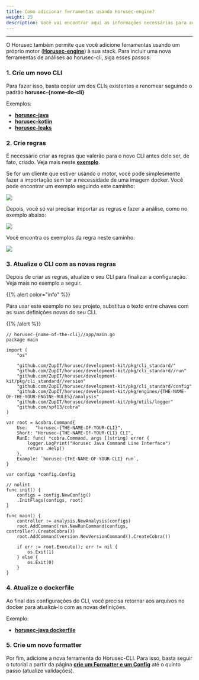 ```yaml
---
title: Como adicionar ferramentas usando Horusec-engine?
weight: 25
description: Você vai encontrar aqui as informações necessárias para adicionar ferramentas pelo Horusec-engine.
---
```


---

O Horusec também permite que você adicione ferramentas usando um próprio motor \([**Horusec-engine**](https://github.com/ZupIT/horusec-engine)\) à sua stack. Para incluir uma nova ferramentas de análises ao horusec-cli, siga esses passos:

### **1. Crie um novo CLI** 

Para fazer isso, basta copiar um dos CLIs existentes e renomear seguindo o padrão **horusec-{nome-do-cli}** 

Exemplos: 

* [**horusec-java**](https://github.com/ZupIT/horusec/blob/master/horusec-java)
* [**horusec-kotlin**](https://github.com/ZupIT/horusec/blob/master/horusec-kotlin)
* [**horusec-leaks**](https://github.com/ZupIT/horusec/blob/master/horusec-leakse)

### **2. Crie regras** 

É necessário criar as regras que valerão para o novo CLI antes dele ser, de fato, criado. Veja mais neste [**exemplo**](https://github.com/ZupIT/horusec/tree/master/development-kit/pkg/engines).

Se for um cliente que estiver usando o motor, você pode simplesmente fazer a importação sem ter a necessidade de uma imagem docker. Você pode encontrar um exemplo seguindo este caminho:

![](https://lh3.googleusercontent.com/NygPCob59o2k9D2Fk7uG-AmwKXxUOb6nIZzOP8CJ4icfKELWbAnmp5EBc0MgLrLnBP7DYkD5QaFY3Wnmqmq3mmhstVe9wa403dLzasDAKqN8vOmqjklZno7CEqd5a4Hbu-RhQEcC)

Depois, você só vai precisar importar as regras e fazer a análise, como no exemplo abaixo:

![](https://lh6.googleusercontent.com/2tmuCbBwVPQj33RZvVIWRgTnWWPe13fbbl6M9WxeiKqLteAIYjMhTDc9AEbJnxMQFX37VLkkzzLDrva4AVum99_ituhqX-WXAr4NtVrN4PJqaVTH8QmS3kHhOQu2PcYg2gc5EJwB)

Você encontra os exemplos da regra neste caminho:

![](https://lh3.googleusercontent.com/uPCrSnkIhM95mmyHBxvox-fnxfbgpWarNXfZz0r1mhh9mghwJHyS5R_ULFCBf5D273v5kAu26JEE_lB1P4ahoWzlveQxQuiVxcCSI9wWML5ZPWEeuhxIebL8ZUu2seq3Z91BTa6Y)

### **3. Atualize o CLI com as novas regras** 

Depois de criar as regras, atualize o seu CLI para finalizar a configuração. Veja mais no exemplo a seguir. 

{{% alert color="info" %}}

Para usar este exemplo no seu projeto, substitua o texto entre chaves com as suas definições novas do seu CLI. 

{{% /alert %}}

```text
// horusec-{name-of-the-cli}//app/main.go
package main

import (
	"os"

	"github.com/ZupIT/horusec/development-kit/pkg/cli_standard/"
	"github.com/ZupIT/horusec/development-kit/pkg/cli_standard//run"
	"github.com/ZupIT/horusec/development-kit/pkg/cli_standard//version"
	"github.com/ZupIT/horusec/development-kit/pkg/cli_standard/config"
	"github.com/ZupIT/horusec/development-kit/pkg/engines/{THE-NAME-OF-THE-YOUR-ENGINE-RULES}/analysis" 
	"github.com/ZupIT/horusec/development-kit/pkg/utils/logger"
	"github.com/spf13/cobra"
)

var root = &cobra.Command{
	Use:   "horusec-{THE-NAME-OF-YOUR-CLI}",
	Short: "Horusec-{THE-NAME-OF-YOUR-CLI} CLI",
	RunE: func( *cobra.Command, args []string) error {
		logger.LogPrint("Horusec Java Command Line Interface")
		return .Help()
	},
	Example: `horusec-{THE-NAME-OF-YOUR-CLI} run`,
}

var configs *config.Config

// nolint
func init() {
	configs = config.NewConfig()
	.InitFlags(configs, root)
}

func main() {
	controller := analysis.NewAnalysis(configs)
	root.AddCommand(run.NewRunCommand(configs, controller).CreateCobra())
	root.AddCommand(version.NewVersionCommand().CreateCobra())

	if err := root.Execute(); err != nil {
		os.Exit(1)
	} else {
		os.Exit(0)
	}
}
```

### **4. Atualize o dockerfile** 

Ao final das configurações do CLI, você precisa retornar aos arquivos no docker para atualizá-lo com as novas definições. 

Exemplo: 

* [**horusec-java dockerfile**](https://github.com/ZupIT/horusec/blob/master/horusec-java/deployments/Dockerfile)

### **5. Crie um novo formatter** 

Por fim, adicione a nova ferramenta do Horusec-CLI. Para isso, basta seguir o tutorial  a partir da página [**crie um Formatter e um Config**](../como-adicionar-imagens-existentes-ao-horusec/2.-crie-um-formatter-e-um-config/) até o quinto passo \(atualize validações\).
